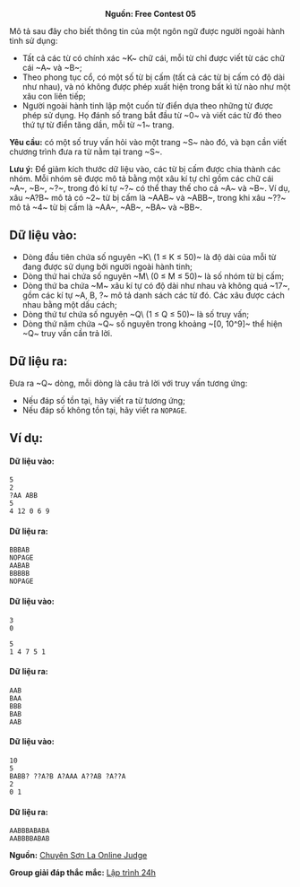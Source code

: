 **<center>Nguồn:  Free Contest 05</center>**

Mô tả sau đây cho biết thông tin của một ngôn ngữ được người ngoài hành tinh sử dụng:
- Tất cả các từ có chính xác ~K~ chữ cái, mỗi từ chỉ được viết từ các chữ cái ~A~ và ~B~;
- Theo phong tục cổ, có một số từ bị cấm (tất cả các từ bị cấm có độ dài như nhau), và nó không được phép xuất hiện trong bất kì từ nào như một xâu con liên tiếp;
- Người ngoài hành tinh lập một cuốn từ điển dựa theo những từ được phép sử dụng. Họ đánh số trang bắt đầu từ ~0~ và viết các từ đó theo thứ tự từ điển tăng dần, mỗi từ ~1~ trang.

**Yêu cầu:** có một số truy vấn hỏi vào một trang ~S~ nào đó, và bạn cần viết chương trình đưa ra từ nằm tại trang ~S~.

**Lưu ý:** Để giảm kích thước dữ liệu vào, các từ bị cấm được chia thành các nhóm. Mỗi nhóm sẽ được mô tả bằng một xâu kí tự chỉ gồm các chữ cái ~A~, ~B~, ~?~, trong đó kí tự ~?~ có thể thay thế cho cả ~A~ và ~B~. Ví dụ, xâu ~A?B~ mô tả có ~2~ từ bị cấm là ~AAB~ và ~ABB~, trong khi xâu ~??~ mô tả ~4~ từ bị cấm là ~AA~, ~AB~, ~BA~ và ~BB~.

## Dữ liệu vào:
- Dòng đầu tiên chứa số nguyên ~K\ (1 ≤ K ≤ 50)~ là độ dài của mỗi từ đang được sử dụng bởi người ngoài hành tinh;
- Dòng thứ hai chứa số nguyên ~M\ (0 ≤ M ≤ 50)~ là số nhóm từ bị cấm;
- Dòng thứ ba chứa ~M~ xâu kí tự có độ dài như nhau và không quá ~17~, gồm các kí tự ~A, B, ?~ mô tả danh sách các từ đó. Các xâu được cách nhau bằng một dấu cách;
- Dòng thứ tư chứa số nguyên ~Q\ (1 ≤ Q ≤ 50)~ là số truy vấn;
- Dòng thứ năm chứa ~Q~ số nguyên trong khoảng ~[0, 10^9]~ thể hiện ~Q~ truy vấn cần trả lời.

## Dữ liệu ra:
Đưa ra ~Q~ dòng, mỗi dòng là câu trả lời với truy vấn tương ứng:
- Nếu đáp số tồn tại, hãy viết ra từ tương ứng;
- Nếu đáp số không tồn tại, hãy viết ra `NOPAGE`.

## Ví dụ:
#### Dữ liệu vào:
```
5
2
?AA ABB
5
4 12 0 6 9
```

#### Dữ liệu ra:
```
BBBAB
NOPAGE
AABAB
BBBBB
NOPAGE
```

#### Dữ liệu vào:
```
3
0

5
1 4 7 5 1
```

#### Dữ liệu ra:
```
AAB
BAA
BBB
BAB
AAB
```

#### Dữ liệu vào:
```
10
5
BABB? ??A?B A?AAA A??AB ?A??A
2
0 1
```

#### Dữ liệu ra:
```
AABBBABABA
AABBBBABAB
```
**Nguồn:** [Chuyên Sơn La Online Judge](http://csloj.ddns.net/)

**Group giải đáp thắc mắc:** [Lập trình 24h](https://www.facebook.com/groups/1386904321519984)